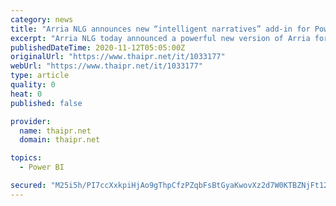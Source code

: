 ```yaml
---
category: news
title: "Arria NLG announces new “intelligent narratives” add-in for Power BI dashboards – now available on Microsoft AppSource"
excerpt: "Arria NLG today announced a powerful new version of Arria for Power BI, an add-in that brings natural language generation (NLG) intelligent narratives to any user of Microsoft Power BI. Up until now, Power BI dashboard creators have had to deal with a ..."
publishedDateTime: 2020-11-12T05:05:00Z
originalUrl: "https://www.thaipr.net/it/1033177"
webUrl: "https://www.thaipr.net/it/1033177"
type: article
quality: 0
heat: 0
published: false

provider:
  name: thaipr.net
  domain: thaipr.net

topics:
  - Power BI

secured: "M25i5h/PI7ccXxkpiHjAo9gThpCfzPZqbFsBtGyaKwovXz2d7W0KTBZNjFt12vni7nt2c2XeoMsjz9NNVPFVrzTMy9y76GAQJhHVOQO1s34ciDsmkjQTTRbQ5m/l1RSHqQasKs4BHnyHlIlhfgfOey6szAFOrRDBN5z6JJfAJVWCCbFGVl6HTjMTaFAa45XK8q0atw4zGFWO4v93jriZnx7qDJPLDT1XMhYE5eg0GuaUniQC7oM1nFWBYoDonWRG5a0XILdlJupM9OqcnLp7rxjoDcLP4gPnq1FiDDmgIHaComPMKV1OZDeRbsBJahYlFRMllrGZCzs6WFqsenJML2HgUwT3Bre8uMTEo1EgR98=;W1bsooxNdFZzMU3LK2qAHw=="
---
```


